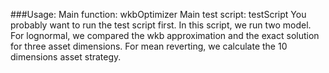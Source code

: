 ###Usage:
        Main function: wkbOptimizer
        Main test script: testScript
        You probably want to run the test script first. In this script, we run two model. For lognormal, we compared the wkb approximation and the exact solution for three asset dimensions. For mean reverting, we calculate the 10 dimensions asset strategy.